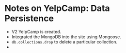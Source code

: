 # Notes on YelpCamp: Data Persistence

- V2 YelpCamp is created.
- Integrated the MongoDB into the site using Mongoose.
- `db.collections.drop` to delete a particular collection.
- 